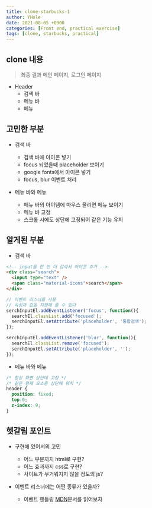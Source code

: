 ```yaml
---
title: clone-starbucks-1
author: YHole
date: 2021-08-05 +0900
categories: [Front end, practical exercise]
tags: [clone, starbucks, practical]
---
```


## clone 내용

> 최종 결과 메인 페이지, 로그인 페이지

- Header
  - 검색 바
  - 메뉴 바
  - 메뉴 

## 고민한 부분

- 검색 바
  - 검색 바에 아이콘 넣기
  - focus 되었을때 placeholder 보이기
  - google fonts에서 아이콘 넣기
  - focus, blur 이벤트 처리

- 메뉴 바와 메뉴
  - 메뉴 바의 아이템에 마우스 올리면 메뉴 보이기
  - 메뉴 바 고정
  - 스크롤 시에도 상단에 고정되어 같은 기능 유지

## 알게된 부분

- 검색 바

```html
<!-- input을 한 번 더 감싸서 아이콘 추가 -->
<div class="search">
  <input type="text" />
  <span class="material-icons">search</span>
</div>
```
```javascript
// 이벤트 리스너를 사용
// 속성과 값을 지정해 줄 수 있다
serchInputEl.addEventListener('focus', function(){
  searchEl.classList.add('focused');
  serchInputEl.setAttribute('placeholder', '통합검색');
});

serchInputEl.addEventListener('blur', function(){
  searchEl.classList.remove('focused');
  serchInputEl.setAttribute('placeholder', '');
});
```
- 메뉴 바와 메뉴

```css
/* 항상 화면 상단에 고정 */
/* 같은 형제 요소중 상단에 위치 */
header {
  position: fixed;
  top:0;
  z-index: 9;
}
```

## 헷갈림 포인트

- 구현에 있어서의 고민
  - 어느 부분까지 html로 구현?
  - 어느 효과까지 css로 구현?
  - 사이트가 무거워지지 않을 정도의 js?

- 이벤트 리스너에는 어떤 종류가 있을까?
  - 이벤트 핸들링 [MDN](https://developer.mozilla.org/ko/docs/Web/Events)문서를 읽어보자
